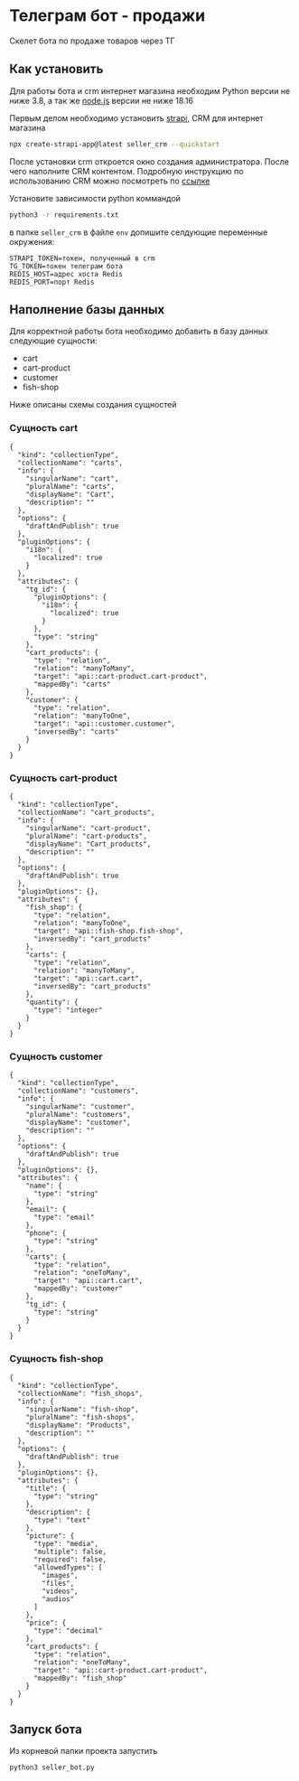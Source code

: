 # Телеграм бот - продажи

Скелет бота по продаже товаров через ТГ

## Как установить
Для работы бота и crm интернет магазина необходим Python версии не ниже 3.8, а так же [node.js](https://nodejs.org/en/) версии не ниже 18.16

Первым делом необходимо установить [strapi](https://github.com/strapi/strapi?tab=readme-ov-file), CRM для интернет магазина

```sh
npx create-strapi-app@latest seller_crm --quickstart
```

После установки crm откроется окно создания администратора. После чего наполните CRM контентом.
Подробную инструкцию по использованию CRM можно посмотреть по [ссылке](https://docs.strapi.io/dev-docs/quick-start)

Установите зависимости python коммандой
```sh
python3 -r requirements.txt
```

в папке `seller_crm` в файле `env` допишите селдующие переменные окружения:
```
STRAPI_TOKEN=токен, полученный в crm
TG_TOKEN=токен телеграм бота
REDIS_HOST=адрес хоста Redis
REDIS_PORT=порт Redis
```

## Наполнение базы данных
Для корректной работы бота необходимо добавить в базу данных следующие сущности:
 - cart
 - cart-product
 - customer
 - fish-shop

Ниже описаны схемы создания сущностей

### Сущность cart

```
{
  "kind": "collectionType",
  "collectionName": "carts",
  "info": {
    "singularName": "cart",
    "pluralName": "carts",
    "displayName": "Cart",
    "description": ""
  },
  "options": {
    "draftAndPublish": true
  },
  "pluginOptions": {
    "i18n": {
      "localized": true
    }
  },
  "attributes": {
    "tg_id": {
      "pluginOptions": {
        "i18n": {
          "localized": true
        }
      },
      "type": "string"
    },
    "cart_products": {
      "type": "relation",
      "relation": "manyToMany",
      "target": "api::cart-product.cart-product",
      "mappedBy": "carts"
    },
    "customer": {
      "type": "relation",
      "relation": "manyToOne",
      "target": "api::customer.customer",
      "inversedBy": "carts"
    }
  }
}

```
### Сущность cart-product

```
{
  "kind": "collectionType",
  "collectionName": "cart_products",
  "info": {
    "singularName": "cart-product",
    "pluralName": "cart-products",
    "displayName": "Cart_products",
    "description": ""
  },
  "options": {
    "draftAndPublish": true
  },
  "pluginOptions": {},
  "attributes": {
    "fish_shop": {
      "type": "relation",
      "relation": "manyToOne",
      "target": "api::fish-shop.fish-shop",
      "inversedBy": "cart_products"
    },
    "carts": {
      "type": "relation",
      "relation": "manyToMany",
      "target": "api::cart.cart",
      "inversedBy": "cart_products"
    },
    "quantity": {
      "type": "integer"
    }
  }
}
```

### Сущность customer
```
{
  "kind": "collectionType",
  "collectionName": "customers",
  "info": {
    "singularName": "customer",
    "pluralName": "customers",
    "displayName": "customer",
    "description": ""
  },
  "options": {
    "draftAndPublish": true
  },
  "pluginOptions": {},
  "attributes": {
    "name": {
      "type": "string"
    },
    "email": {
      "type": "email"
    },
    "phone": {
      "type": "string"
    },
    "carts": {
      "type": "relation",
      "relation": "oneToMany",
      "target": "api::cart.cart",
      "mappedBy": "customer"
    },
    "tg_id": {
      "type": "string"
    }
  }
}
```

### Сущность fish-shop
```
{
  "kind": "collectionType",
  "collectionName": "fish_shops",
  "info": {
    "singularName": "fish-shop",
    "pluralName": "fish-shops",
    "displayName": "Products",
    "description": ""
  },
  "options": {
    "draftAndPublish": true
  },
  "pluginOptions": {},
  "attributes": {
    "title": {
      "type": "string"
    },
    "description": {
      "type": "text"
    },
    "picture": {
      "type": "media",
      "multiple": false,
      "required": false,
      "allowedTypes": [
        "images",
        "files",
        "videos",
        "audios"
      ]
    },
    "price": {
      "type": "decimal"
    },
    "cart_products": {
      "type": "relation",
      "relation": "oneToMany",
      "target": "api::cart-product.cart-product",
      "mappedBy": "fish_shop"
    }
  }
}

```

## Запуск бота

Из корневой папки проекта запустить
```
python3 seller_bot.py
```
